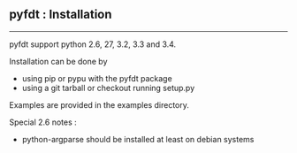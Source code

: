 ## pyfdt : Installation ##
----------

pyfdt support python 2.6, 27, 3.2, 3.3 and 3.4.

Installation can be done by 
 - using pip or pypu with the pyfdt package
 - using a git tarball or checkout running setup.py

Examples are provided in the examples directory.

Special 2.6 notes :
 - python-argparse should be installed at least on debian systems
